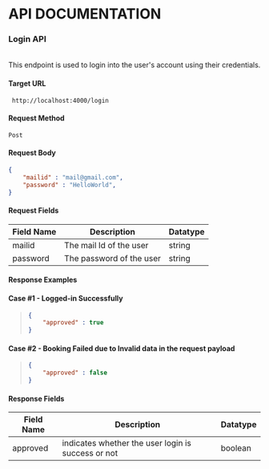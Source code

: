 <h1>API DOCUMENTATION</h1>

<h3> Login API  </h3>
    <p><br>
        This endpoint is used to login into the user's account using their credentials.
    </p>
    
<h4>Target URL </h4>
   
     http://localhost:4000/login  

   
<h4>Request Method   </h4>
    
    Post
  

<h4> Request Body </h4>

```json
{
    "mailid" : "mail@gmail.com",
    "password" : "HelloWorld",
}
```
<h4> Request Fields </h4>

| Field Name  | Description |  Datatype |
| ------------- | ------------- | ------------- | 
| mailid | The mail Id of the user  | string |
| password | The password of the user | string |
  
<h4> Response Examples </h4>
<h4> Case #1 - Logged-in Successfully </h4>

> ```json
> {
>     "approved" : true
> }
> ```     
<h4> Case #2 - Booking Failed due to Invalid data in the request payload </h4>

> ```json
> {
>     "approved" : false
> }
> ``` 

<h4> Response Fields </h4>

| Field Name  | Description |  Datatype |
| ------------- | ------------- | -------------
| approved | indicates whether the user login is success or not | boolean 